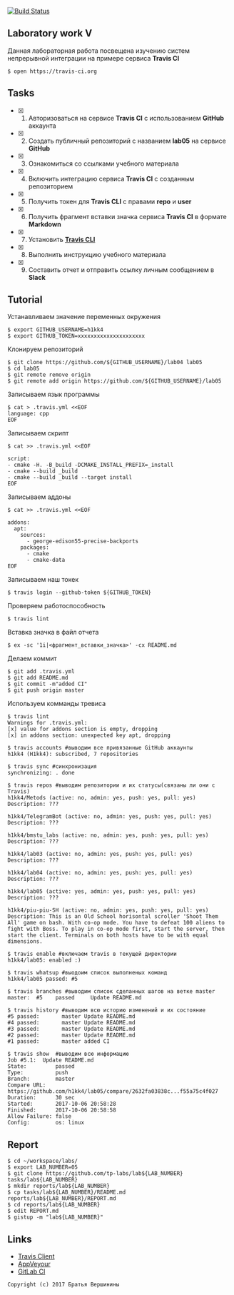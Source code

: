 [![Build Status](https://travis-ci.org/h1kk4/lab05.svg?branch=master)](https://travis-ci.org/h1kk4/lab05)
## Laboratory work V

Данная лабораторная работа посвещена изучению систем непрерывной интеграции на примере сервиса **Travis CI**

```ShellSession
$ open https://travis-ci.org
```

## Tasks

- [X] 1. Авторизоваться на сервисе **Travis CI** с использованием **GitHub** аккаунта
- [X] 2. Создать публичный репозиторий с названием **lab05** на сервисе **GitHub**
- [X] 3. Ознакомиться со ссылками учебного материала
- [X] 4. Включить интеграцию сервиса **Travis CI** с созданным репозиторием
- [X] 5. Получить токен для **Travis CLI** с правами **repo** и **user**
- [X] 6. Получить фрагмент вставки значка сервиса **Travis CI** в формате **Markdown**
- [X] 7. Установить [**Travis CLI**](https://github.com/travis-ci/travis.rb#installation)
- [X] 8. Выполнить инструкцию учебного материала
- [X] 9. Составить отчет и отправить ссылку личным сообщением в **Slack**

## Tutorial
Устанавливаем значение переменных окружения
```ShellSession
$ export GITHUB_USERNAME=h1kk4
$ export GITHUB_TOKEN=xxxxxxxxxxxxxxxxxxxxx
```
Клонируем репозиторий
```ShellSession
$ git clone https://github.com/${GITHUB_USERNAME}/lab04 lab05
$ cd lab05
$ git remote remove origin
$ git remote add origin https://github.com/${GITHUB_USERNAME}/lab05
```
Записываем язык программы
```ShellSession
$ cat > .travis.yml <<EOF
language: cpp
EOF
```
Записываем скрипт
```ShellSession
$ cat >> .travis.yml <<EOF

script:
- cmake -H. -B_build -DCMAKE_INSTALL_PREFIX=_install
- cmake --build _build
- cmake --build _build --target install
EOF
```
Записываем аддоны
```ShellSession
$ cat >> .travis.yml <<EOF

addons:
  apt:
    sources:
      - george-edison55-precise-backports
    packages:
      - cmake
      - cmake-data
EOF
```
Записываем наш токек
```ShellSession
$ travis login --github-token ${GITHUB_TOKEN}
```
Проверяем работоспособность
```ShellSession
$ travis lint
```
Вставка значка в файл отчета
```ShellSession
$ ex -sc '1i|<фрагмент_вставки_значка>' -cx README.md
```
Делаем коммит
```ShellSession
$ git add .travis.yml
$ git add README.md
$ git commit -m"added CI"
$ git push origin master
```
Используем комманды тревиса
```ShellSession
$ travis lint 
Warnings for .travis.yml:
[x] value for addons section is empty, dropping
[x] in addons section: unexpected key apt, dropping

$ travis accounts #выводим все привязанные GitHub аккаунты
h1kk4 (H1kk4): subscribed, 7 repositories

$ travis sync #синхронизация
synchronizing: . done

$ travis repos #выводим репозитории и их статусы(связаны ли они с Travis)
h1kk4/Metods (active: no, admin: yes, push: yes, pull: yes)
Description: ???

h1kk4/TelegramBot (active: no, admin: yes, push: yes, pull: yes)
Description: ???

h1kk4/bmstu_labs (active: no, admin: yes, push: yes, pull: yes)
Description: ???

h1kk4/lab03 (active: no, admin: yes, push: yes, pull: yes)
Description: ???

h1kk4/lab04 (active: no, admin: yes, push: yes, pull: yes)
Description: ???

h1kk4/lab05 (active: yes, admin: yes, push: yes, pull: yes)
Description: ???

h1kk4/piu-piu-SH (active: no, admin: yes, push: yes, pull: yes)
Description: This is an Old School horisontal scroller 'Shoot Them All' game on bash. With co-op mode. You have to defeat 100 aliens to fight with Boss. To play in co-op mode first, start the server, then start the client. Terminals on both hosts have to be with equal dimensions.

$ travis enable #включаем travis в текущей директории
h1kk4/lab05: enabled :)

$ travis whatsup #выодоим список выполненых команд
h1kk4/lab05 passed: #5

$ travis branches #выводим список сделанных шагов на ветке master 
master:  #5    passed     Update README.md

$ travis history #выводим всю историю изменений и их состояние 
#5 passed:       master Update README.md
#4 passed:       master Update README.md
#3 passed:       master Update README.md
#2 passed:       master Update README.md
#1 passed:       master added CI

$ travis show  #выводим всю информацию
Job #5.1:  Update README.md
State:         passed
Type:          push
Branch:        master
Compare URL:   https://github.com/h1kk4/lab05/compare/2632fa03838c...f55a75c4f027
Duration:      30 sec
Started:       2017-10-06 20:58:28
Finished:      2017-10-06 20:58:58
Allow Failure: false
Config:        os: linux
```

## Report

```ShellSession
$ cd ~/workspace/labs/
$ export LAB_NUMBER=05
$ git clone https://github.com/tp-labs/lab${LAB_NUMBER} tasks/lab${LAB_NUMBER}
$ mkdir reports/lab${LAB_NUMBER}
$ cp tasks/lab${LAB_NUMBER}/README.md reports/lab${LAB_NUMBER}/REPORT.md
$ cd reports/lab${LAB_NUMBER}
$ edit REPORT.md
$ gistup -m "lab${LAB_NUMBER}"
```

## Links

- [Travis Client](https://github.com/travis-ci/travis.rb)
- [AppVeyour](https://www.appveyor.com/)
- [GitLab CI](https://about.gitlab.com/gitlab-ci/)

```
Copyright (c) 2017 Братья Вершинины
```
